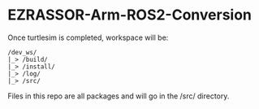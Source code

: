 # EZRASSOR-Arm-ROS2-Conversion

Once turtlesim is completed, workspace will be:

```
/dev_ws/
|_> /build/
|_> /install/
|_> /log/
|_> /src/
```

Files in this repo are all packages and will go in the /src/ directory.
